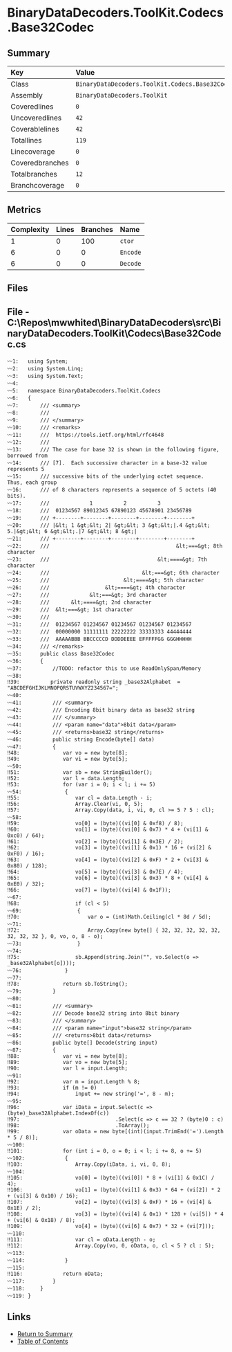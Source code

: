 ﻿# BinaryDataDecoders.ToolKit.Codecs.Base32Codec

## Summary

| Key             | Value                                           |
| :-------------- | :---------------------------------------------- |
| Class           | `BinaryDataDecoders.ToolKit.Codecs.Base32Codec` |
| Assembly        | `BinaryDataDecoders.ToolKit`                    |
| Coveredlines    | `0`                                             |
| Uncoveredlines  | `42`                                            |
| Coverablelines  | `42`                                            |
| Totallines      | `119`                                           |
| Linecoverage    | `0`                                             |
| Coveredbranches | `0`                                             |
| Totalbranches   | `12`                                            |
| Branchcoverage  | `0`                                             |

## Metrics

| Complexity | Lines | Branches | Name     |
| :--------- | :---- | :------- | :------- |
| 1          | 0     | 100      | `ctor`   |
| 6          | 0     | 0        | `Encode` |
| 6          | 0     | 0        | `Decode` |

## Files

## File - C:\Repos\mwwhited\BinaryDataDecoders\src\BinaryDataDecoders.ToolKit\Codecs\Base32Codec.cs

```CSharp
〰1:   using System;
〰2:   using System.Linq;
〰3:   using System.Text;
〰4:   
〰5:   namespace BinaryDataDecoders.ToolKit.Codecs
〰6:   {
〰7:       /// <summary>
〰8:       ///
〰9:       /// </summary>
〰10:      /// <remarks>
〰11:      ///  https://tools.ietf.org/html/rfc4648
〰12:      ///
〰13:      /// The case for base 32 is shown in the following figure, borrowed from
〰14:      /// [7].  Each successive character in a base-32 value represents 5
〰15:      /// successive bits of the underlying octet sequence.  Thus, each group
〰16:      /// of 8 characters represents a sequence of 5 octets (40 bits).
〰17:      ///             1          2          3
〰18:      ///  01234567 89012345 67890123 45678901 23456789
〰19:      /// +--------+--------+--------+--------+--------+
〰20:      /// |&lt; 1 &gt;&lt; 2| &gt;&lt; 3 &gt;&lt;|.4 &gt;&lt; 5.|&gt;&lt; 6 &gt;&lt;.|7 &gt;&lt; 8 &gt;|
〰21:      /// +--------+--------+--------+--------+--------+
〰22:      ///                                         &lt;===&gt; 8th character
〰23:      ///                                   &lt;====&gt; 7th character
〰24:      ///                              &lt;===&gt; 6th character
〰25:      ///                        &lt;====&gt; 5th character
〰26:      ///                  &lt;====&gt; 4th character
〰27:      ///             &lt;===&gt; 3rd character
〰28:      ///       &lt;====&gt; 2nd character
〰29:      ///  &lt;===&gt; 1st character
〰30:      ///
〰31:      ///  01234567 01234567 01234567 01234567 01234567
〰32:      ///  00000000 11111111 22222222 33333333 44444444
〰33:      ///  AAAAABBB BBCCCCCD DDDDEEEE EFFFFFGG GGGHHHHH
〰34:      /// </remarks>
〰35:      public class Base32Codec
〰36:      {
〰37:          //TODO: refactor this to use ReadOnlySpan/Memory
〰38:  
‼39:          private readonly string _base32Alphabet  = "ABCDEFGHIJKLMNOPQRSTUVWXYZ234567=";
〰40:  
〰41:          /// <summary>
〰42:          /// Encoding 8bit binary data as base32 string
〰43:          /// </summary>
〰44:          /// <param name="data">8bit data</param>
〰45:          /// <returns>base32 string</returns>
〰46:          public string Encode(byte[] data)
〰47:          {
‼48:              var vo = new byte[8];
‼49:              var vi = new byte[5];
〰50:  
‼51:              var sb = new StringBuilder();
‼52:              var l = data.Length;
‼53:              for (var i = 0; i < l; i += 5)
〰54:              {
‼55:                  var cl = data.Length - i;
‼56:                  Array.Clear(vi, 0, 5);
‼57:                  Array.Copy(data, i, vi, 0, cl >= 5 ? 5 : cl);
〰58:  
‼59:                  vo[0] = (byte)((vi[0] & 0xf8) / 8);
‼60:                  vo[1] = (byte)((vi[0] & 0x7) * 4 + (vi[1] & 0xc0) / 64);
‼61:                  vo[2] = (byte)((vi[1] & 0x3E) / 2);
‼62:                  vo[3] = (byte)((vi[1] & 0x1) * 16 + (vi[2] & 0xF0) / 16);
‼63:                  vo[4] = (byte)((vi[2] & 0xF) * 2 + (vi[3] & 0x80) / 128);
‼64:                  vo[5] = (byte)((vi[3] & 0x7E) / 4);
‼65:                  vo[6] = (byte)((vi[3] & 0x3) * 8 + (vi[4] & 0xE0) / 32);
‼66:                  vo[7] = (byte)((vi[4] & 0x1F));
〰67:  
‼68:                  if (cl < 5)
〰69:                  {
‼70:                      var o = (int)Math.Ceiling(cl * 8d / 5d);
〰71:  
‼72:                      Array.Copy(new byte[] { 32, 32, 32, 32, 32, 32, 32, 32 }, 0, vo, o, 8 - o);
〰73:                  }
〰74:  
‼75:                  sb.Append(string.Join("", vo.Select(o => _base32Alphabet[o])));
〰76:              }
〰77:  
‼78:              return sb.ToString();
〰79:          }
〰80:  
〰81:          /// <summary>
〰82:          /// Decode base32 string into 8bit binary
〰83:          /// </summary>
〰84:          /// <param name="input">base32 string</param>
〰85:          /// <returns>8bit data</returns>
〰86:          public byte[] Decode(string input)
〰87:          {
‼88:              var vi = new byte[8];
‼89:              var vo = new byte[5];
‼90:              var l = input.Length;
〰91:  
‼92:              var m = input.Length % 8;
‼93:              if (m != 0)
‼94:                  input += new string('=', 8 - m);
〰95:  
‼96:              var iData = input.Select(c => (byte)_base32Alphabet.IndexOf(c))
‼97:                               .Select(c => c == 32 ? (byte)0 : c)
‼98:                               .ToArray();
‼99:              var oData = new byte[(int)(input.TrimEnd('=').Length * 5 / 8)];
〰100: 
‼101:             for (int i = 0, o = 0; i < l; i += 8, o += 5)
〰102:             {
‼103:                 Array.Copy(iData, i, vi, 0, 8);
〰104: 
‼105:                 vo[0] = (byte)((vi[0]) * 8 + (vi[1] & 0x1C) / 4);
‼106:                 vo[1] = (byte)((vi[1] & 0x3) * 64 + (vi[2]) * 2 + (vi[3] & 0x10) / 16);
‼107:                 vo[2] = (byte)((vi[3] & 0xF) * 16 + (vi[4] & 0x1E) / 2);
‼108:                 vo[3] = (byte)((vi[4] & 0x1) * 128 + (vi[5]) * 4 + (vi[6] & 0x18) / 8);
‼109:                 vo[4] = (byte)((vi[6] & 0x7) * 32 + (vi[7]));
〰110: 
‼111:                 var cl = oData.Length - o;
‼112:                 Array.Copy(vo, 0, oData, o, cl < 5 ? cl : 5);
〰113: 
〰114:             }
〰115: 
‼116:             return oData;
〰117:         }
〰118:     }
〰119: }
```

## Links

* [Return to Summary](Summary.md)
* [Table of Contents](../TOC.md)

